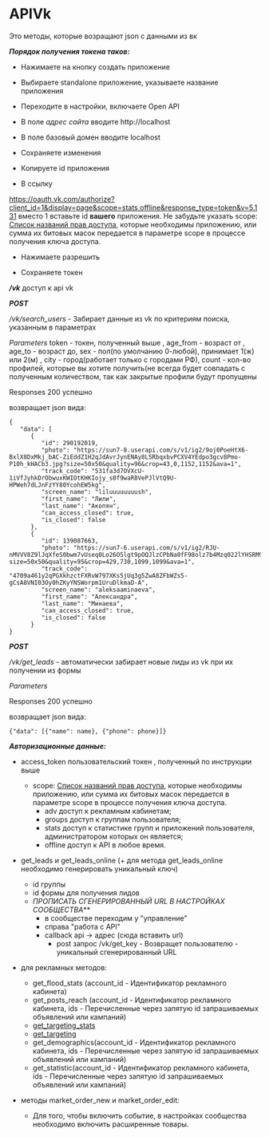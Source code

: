 # APIVk

Это методы, которые возращают json с данными из вк

***Порядок получения токена таков:***

- Нажимаете на кнопку создать приложение

- Выбираете standalone приложение, указываете название приложения

- Переходите в настройки, включаете Open API

- В поле *адрес сайта* вводите http://localhost

- В поле базовый домен вводите localhost

- Сохраняете изменения

- Копируете id приложения

- В ссылку

https://oauth.vk.com/authorize?client_id=1&display=page&scope=stats,offline&response_type=token&v=5.131 вместо 1 вставьте id **вашего** приложения. Не забудьте указать scope: [Список названий прав доступа](https://dev.vk.com/reference/access-rights), которые необходимы приложению,  или сумма их битовых масок передается в параметре scope в процессе получения ключа доступа.

- Нажимаете разрешить

- Сохраняете токен

***/vk*** доступ к api vk

___POST___

_/vk/search_users_ - Забирает данные из vk по критериям поиска, указанным в параметрах

*Parameters*
token - токен, полученный выше ,
age_from - возраст от ,
age_to - возраст до,
sex - пол(по умолчанию 0-любой), принимает 1(ж) или 2(м) ,
city - город(работает только с городами РФ),
count - кол-во профилей, которые вы хотите получить(не всегда будет совпадать с полученным количеством, так как закрытые профили будут пропущены

Responses 200 успешно

возвращает json вида:

```
{
   "data": [
      {
         "id": 290192019,
         "photo": "https://sun7-8.userapi.com/s/v1/ig2/9oj0PoeHtX6-BxlX8DxMkj_bAC-ZiEddZ1H2qJdAvrJynENAy8LSRbqxbvPCXV4YEdpo3gcv8Pmo-P10h_kHACb3.jpg?size=50x50&quality=96&crop=43,0,1152,1152&ava=1",
         "track_code": "531fa3d7OVXcU-1iVfJyhkDrObwuxKWIOtKHKIojy_s0f9waR8VePJlVtQ9U-HPWeh7dLJnFzYY80YcohEW5kg",
         "screen_name": "liluuuuuuuush",
         "first_name": "Лили",
         "last_name": "Акопян",
         "can_access_closed": true,
         "is_closed": false
      },
      {
         "id": 139087663,
         "photo": "https://sun7-6.userapi.com/s/v1/ig2/RJU-nMVVV8Z9lJqXfeS0bwm7vUseq0Lo26O5lgt9pOQJlzCPbNa0fF98olz7b4Mzq022lYHSRM9kwaxSgbSdZzjt.jpg?size=50x50&quality=95&crop=429,730,1099,1099&ava=1",
         "track_code": "4709a461y2qPGXkhzctFXRvW797XKs5jUq3g5ZwA8ZFbWZs5-gCsA8VNI03Oy0hZKyYNSWorpm1UruDlkmaD-A",
         "screen_name": "aleksaaminaeva",
         "first_name": "Александра",
         "last_name": "Минаева",
         "can_access_closed": true,
         "is_closed": false
      }
}
```


___POST___

_/vk/get_leads_   -  автоматически забирает новые лиды из vk при их получении из формы

*Parameters*


Responses 200 успешно

возвращает json вида:

```
{"data": [{"name": name}, {"phone": phone}]}
```


***Авторизационные данные:***
- access_token пользовательский токен , полученный по инструкции выше
    - scope: [Список названий прав доступа](https://dev.vk.com/reference/access-rights), которые необходимы приложению,  или сумма их битовых масок передается в параметре scope в процессе получения ключа доступа.
        - adv доступ к рекламным кабинетам;
        - groups доступ к группам пользователя;
        - stats доступ к статистике групп и приложений пользователя, администратором которых он является;
        - offline доступ к API в любое время.

- get_leads и get_leads_online (+ для метода get_leads_online необходимо генерировать уникальный ключ)
    - id группы
    - id формы для получения лидов
    - *ПРОПИСАТЬ СГЕНЕРИРОВАННЫЙ URL В НАСТРОЙКАХ СООБЩЕСТВА***
        - в сообществе переходим у "управление"
        - справа "работа с API"
        - callback api -> адрес (сюда вставить url)
            - post запрос /vk/get_key - Возвращет пользователю - уникальный сгенерированный URL

- для рекламных методов:
    - get_flood_stats (account_id - Идентификатор рекламного кабинета)
    - get_posts_reach (account_id - Идентификатор рекламного кабинета, ids - Перечисленные через запятую id запрашиваемых объявлений или кампаний)
    - [get_targeting_stats](https://dev.vk.com/method/ads.getTargetingStats)
    - [get_targeting](https://dev.vk.com/method/ads.getAdsTargeting)
    - get_demographics(account_id - Идентификатор рекламного кабинета, ids - Перечисленные через запятую id запрашиваемых объявлений или кампаний)
    - get_statistic(account_id - Идентификатор рекламного кабинета, ids - Перечисленные через запятую id запрашиваемых объявлений или кампаний)

- методы market_order_new и market_order_edit:
   - Для того, чтобы включить событие, в настройках сообщества необходимо включить расширенные товары.